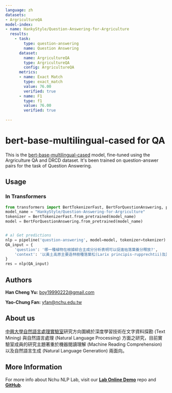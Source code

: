 ```yaml
---
language: zh
datasets:
- ArgricultureQA
model-index:
- name: HankyStyle/Question-Answering-for-Argriculture
  results:
    - task:
        type: question-answering
        name: Question Answering
      dataset:
        name: ArgricultureQA
        type: ArgricultureQA
        config: ArgricultureQA
      metrics:
      - name: Exact Match
        type: exact_match
        value: 76.00
        verified: true
      - name: F1
        type: f1
        value: 76.00
        verified: true
        
---
```


# bert-base-multilingual-cased for QA 

This is the [bert-base-multilingual-cased](https://huggingface.co/bert-base-multilingual-cased) model, fine-tuned using the Argriculture QA and DRCD dataset. It's been trained on question-answer pairs for the task of Question Answering.

## Usage

### In Transformers
```python
from transformers import BertTokenizerFast, BertForQuestionAnswering, pipeline
model_name = "HankyStyle/Question-Answering-for-Argriculture"
tokenizer = BertTokenizerFast.from_pretrained(model_name)
model = BertForQuestionAnswering.from_pretrained(model_name)


# a) Get predictions
nlp = pipeline('question-answering', model=model, tokenizer=tokenizer)
QA_input = {
    'question': '哪一種植物在根據綜合主成分分析表明可以促進枯落葉養分釋放?',
    'context': '以黃土高原主要造林樹種落葉松(Larix principis-rupprechtii)及其他擬混雜的10個樹種為對象，採集當年枯落葉并以無林荒草地腐殖質層土壤作為分解介質，在室內將落葉松與其他樹種枯落葉單獨或以一定比例混合後裝入尼龍網袋並埋入盛土培養缽中，進行恒溫(20~25℃)恒濕(50%田間持水量)下連續345 d分解培養試驗。結果表明：枯落葉單獨分解時，大量元素整體上較微量元素容易釋出。除C和 N外，其他元素釋出速率與其初始含量無顯著相關關係(C為負相關，N正相關)。根據綜合主成分分析表明，與落葉松枯落葉混合分解總體上明顯促進養分釋放的樹種為白榆(Ulmus pumila)和油松(Pinus tabulaeformis)，其次為白樺(Betula platyphylla)；總體上明顯抑制養分釋放的樹種為側柏(Platycladus orientalis)和刺槐(Robinia pseudoacacia)，其次為小葉楊(Populus simonii)。能夠促進枯落葉養分釋放的樹種將是選擇與落葉松混雜樹種時首先考慮的物種。'
}
res = nlp(QA_input)

```

## Authors
**Han Cheng Yu:** boy19990222@gmail.com

**Yao-Chung Fan:** yfan@nchu.edu.tw

## About us

[中興大學自然語言處理實驗室](https://nlpnchu.org/)研究方向圍繞於深度學習技術在文字資料探勘 (Text Mining) 與自然語言處理 (Natural Language Processing) 方面之研究，目前實驗室成員的研究主題著重於機器閱讀理解 (Machine Reading Comprehension) 以及自然語言生成 (Natural Language Generation) 兩面向。

## More Information

<p>For more info about Nchu NLP Lab, visit our <strong><a href="https://demo.nlpnchu.org/">Lab Online Demo</a></strong> repo and <strong><a href="https://github.com/NCHU-NLP-Lab">GitHub</a></strong>. 